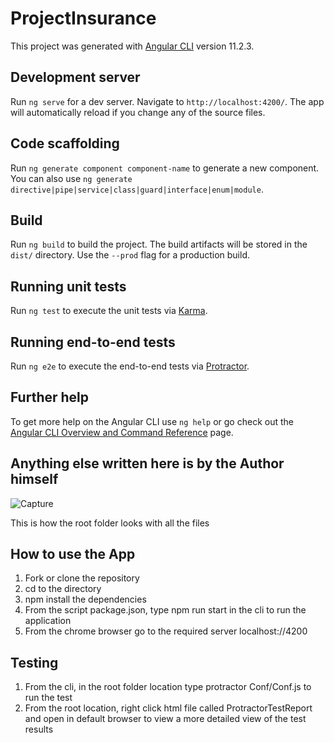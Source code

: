 # ProjectInsurance

This project was generated with [Angular CLI](https://github.com/angular/angular-cli) version 11.2.3.

## Development server

Run `ng serve` for a dev server. Navigate to `http://localhost:4200/`. The app will automatically reload if you change any of the source files.

## Code scaffolding

Run `ng generate component component-name` to generate a new component. You can also use `ng generate directive|pipe|service|class|guard|interface|enum|module`.

## Build

Run `ng build` to build the project. The build artifacts will be stored in the `dist/` directory. Use the `--prod` flag for a production build.

## Running unit tests

Run `ng test` to execute the unit tests via [Karma](https://karma-runner.github.io).

## Running end-to-end tests

Run `ng e2e` to execute the end-to-end tests via [Protractor](http://www.protractortest.org/).

## Further help

To get more help on the Angular CLI use `ng help` or go check out the [Angular CLI Overview and Command Reference](https://angular.io/cli) page.

## Anything else written here is by the Author himself

![Capture](https://user-images.githubusercontent.com/60688830/111907920-3987ee00-8a92-11eb-82f1-af2a130a6f1a.JPG)

This is how the root folder looks with all the files

## How to use the App

1) Fork or clone the repository
2) cd to the directory
3) npm install the dependencies
4) From the script package.json, type npm run start in the cli to run the application
5) From the chrome browser go to the required server localhost://4200

## Testing

1) From the cli, in the root folder location type protractor Conf/Conf.js to run the test
2) From the root location, right click html file called ProtractorTestReport and open in default browser to view a more detailed view of the test results
